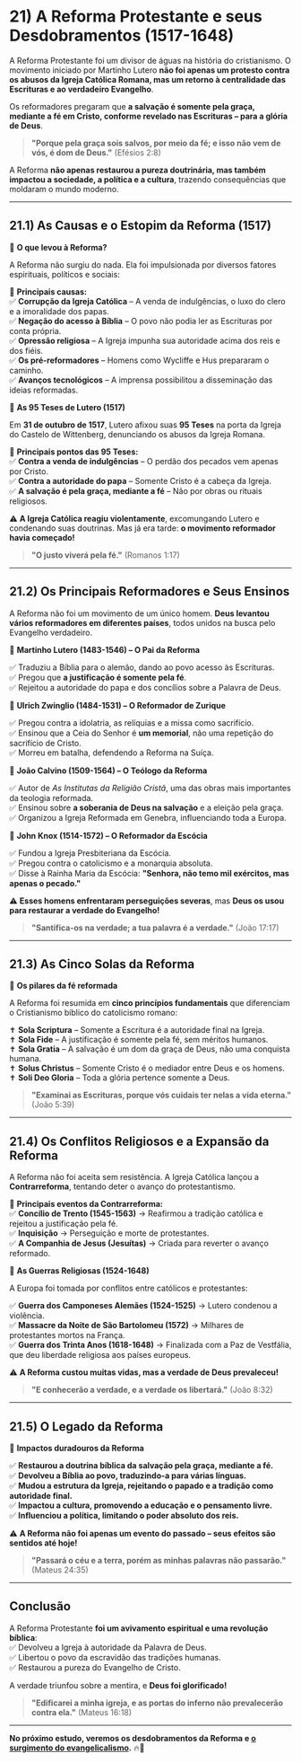 # **21) A Reforma Protestante e seus Desdobramentos (1517-1648)**  

A Reforma Protestante foi um divisor de águas na história do cristianismo. O movimento iniciado por Martinho Lutero **não foi apenas um protesto contra os abusos da Igreja Católica Romana, mas um retorno à centralidade das Escrituras e ao verdadeiro Evangelho**.  

Os reformadores pregaram que **a salvação é somente pela graça, mediante a fé em Cristo, conforme revelado nas Escrituras – para a glória de Deus**.  

> **"Porque pela graça sois salvos, por meio da fé; e isso não vem de vós, é dom de Deus."** (Efésios 2:8)  

A Reforma **não apenas restaurou a pureza doutrinária, mas também impactou a sociedade, a política e a cultura**, trazendo consequências que moldaram o mundo moderno.  

---

## **21.1) As Causas e o Estopim da Reforma (1517)**  

📜 **O que levou à Reforma?**  

A Reforma não surgiu do nada. Ela foi impulsionada por diversos fatores espirituais, políticos e sociais:  

📌 **Principais causas:**  
✅ **Corrupção da Igreja Católica** – A venda de indulgências, o luxo do clero e a imoralidade dos papas.  
✅ **Negação do acesso à Bíblia** – O povo não podia ler as Escrituras por conta própria.  
✅ **Opressão religiosa** – A Igreja impunha sua autoridade acima dos reis e dos fiéis.  
✅ **Os pré-reformadores** – Homens como Wycliffe e Hus prepararam o caminho.  
✅ **Avanços tecnológicos** – A imprensa possibilitou a disseminação das ideias reformadas.  

📜 **As 95 Teses de Lutero (1517)**  

Em **31 de outubro de 1517**, Lutero afixou suas **95 Teses** na porta da Igreja do Castelo de Wittenberg, denunciando os abusos da Igreja Romana.  

📌 **Principais pontos das 95 Teses:**  
✅ **Contra a venda de indulgências** – O perdão dos pecados vem apenas por Cristo.  
✅ **Contra a autoridade do papa** – Somente Cristo é a cabeça da Igreja.  
✅ **A salvação é pela graça, mediante a fé** – Não por obras ou rituais religiosos.  

⚠️ **A Igreja Católica reagiu violentamente**, excomungando Lutero e condenando suas doutrinas. Mas já era tarde: **o movimento reformador havia começado!**  

> **"O justo viverá pela fé."** (Romanos 1:17)  

---

## **21.2) Os Principais Reformadores e Seus Ensinos**  

A Reforma não foi um movimento de um único homem. **Deus levantou vários reformadores em diferentes países**, todos unidos na busca pelo Evangelho verdadeiro.  

📜 **Martinho Lutero (1483-1546) – O Pai da Reforma**  

✅ Traduziu a Bíblia para o alemão, dando ao povo acesso às Escrituras.  
✅ Pregou que **a justificação é somente pela fé**.  
✅ Rejeitou a autoridade do papa e dos concílios sobre a Palavra de Deus.  

📜 **Ulrich Zwinglio (1484-1531) – O Reformador de Zurique**  

✅ Pregou contra a idolatria, as relíquias e a missa como sacrifício.  
✅ Ensinou que a Ceia do Senhor é **um memorial**, não uma repetição do sacrifício de Cristo.  
✅ Morreu em batalha, defendendo a Reforma na Suíça.  

📜 **João Calvino (1509-1564) – O Teólogo da Reforma**  

✅ Autor de *As Institutas da Religião Cristã*, uma das obras mais importantes da teologia reformada.  
✅ Ensinou sobre **a soberania de Deus na salvação** e a eleição pela graça.  
✅ Organizou a Igreja Reformada em Genebra, influenciando toda a Europa.  

📜 **John Knox (1514-1572) – O Reformador da Escócia**  

✅ Fundou a Igreja Presbiteriana da Escócia.  
✅ Pregou contra o catolicismo e a monarquia absoluta.  
✅ Disse à Rainha Maria da Escócia: **"Senhora, não temo mil exércitos, mas apenas o pecado."**  

⚠️ **Esses homens enfrentaram perseguições severas**, mas **Deus os usou para restaurar a verdade do Evangelho!**  

> **"Santifica-os na verdade; a tua palavra é a verdade."** (João 17:17)  

---

## **21.3) As Cinco Solas da Reforma**  

📜 **Os pilares da fé reformada**  

A Reforma foi resumida em **cinco princípios fundamentais** que diferenciam o Cristianismo bíblico do catolicismo romano:  

✝️ **Sola Scriptura** – Somente a Escritura é a autoridade final na Igreja.  
✝️ **Sola Fide** – A justificação é somente pela fé, sem méritos humanos.  
✝️ **Sola Gratia** – A salvação é um dom da graça de Deus, não uma conquista humana.  
✝️ **Solus Christus** – Somente Cristo é o mediador entre Deus e os homens.  
✝️ **Soli Deo Gloria** – Toda a glória pertence somente a Deus.  

> **"Examinai as Escrituras, porque vós cuidais ter nelas a vida eterna."** (João 5:39)  

---

## **21.4) Os Conflitos Religiosos e a Expansão da Reforma**  

A Reforma não foi aceita sem resistência. A Igreja Católica lançou a **Contrarreforma**, tentando deter o avanço do protestantismo.  

📜 **Principais eventos da Contrarreforma:**  
✅ **Concílio de Trento (1545-1563)** → Reafirmou a tradição católica e rejeitou a justificação pela fé.  
✅ **Inquisição** → Perseguição e morte de protestantes.  
✅ **A Companhia de Jesus (Jesuítas)** → Criada para reverter o avanço reformado.  

📜 **As Guerras Religiosas (1524-1648)**  

A Europa foi tomada por conflitos entre católicos e protestantes:  

✅ **Guerra dos Camponeses Alemães (1524-1525)** → Lutero condenou a violência.  
✅ **Massacre da Noite de São Bartolomeu (1572)** → Milhares de protestantes mortos na França.  
✅ **Guerra dos Trinta Anos (1618-1648)** → Finalizada com a Paz de Vestfália, que deu liberdade religiosa aos países europeus.  

⚠️ **A Reforma custou muitas vidas, mas a verdade de Deus prevaleceu!**  

> **"E conhecerão a verdade, e a verdade os libertará."** (João 8:32)  

---

## **21.5) O Legado da Reforma**  

📜 **Impactos duradouros da Reforma**  

✅ **Restaurou a doutrina bíblica da salvação pela graça, mediante a fé.**  
✅ **Devolveu a Bíblia ao povo, traduzindo-a para várias línguas.**  
✅ **Mudou a estrutura da Igreja, rejeitando o papado e a tradição como autoridade final.**  
✅ **Impactou a cultura, promovendo a educação e o pensamento livre.**  
✅ **Influenciou a política, limitando o poder absoluto dos reis.**  

⚠️ **A Reforma não foi apenas um evento do passado – seus efeitos são sentidos até hoje!**  

> **"Passará o céu e a terra, porém as minhas palavras não passarão."** (Mateus 24:35)  

---

## **Conclusão**  

A Reforma Protestante **foi um avivamento espiritual e uma revolução bíblica**:  
✅ Devolveu a Igreja à autoridade da Palavra de Deus.  
✅ Libertou o povo da escravidão das tradições humanas.  
✅ Restaurou a pureza do Evangelho de Cristo.  

A verdade triunfou sobre a mentira, e **Deus foi glorificado!**  

> **"Edificarei a minha igreja, e as portas do inferno não prevalecerão contra ela."** (Mateus 16:18)  

---

**No próximo estudo, veremos os desdobramentos da Reforma e [o surgimento do evangelicalismo](surgimento-evangelicalismo.md).** 🔥📖  

